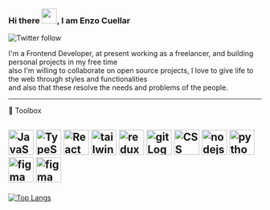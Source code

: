 ### Hi there <img src="https://raw.githubusercontent.com/MartinHeinz/MartinHeinz/master/wave.gif" width="30px">, I am Enzo Cuellar

![Twitter follow](https://img.shields.io/twitter/follow/enzocuellar8?style=social)

I'm a Frontend Developer, at present working as a freelancer, and building personal projects in my free time </br> also I'm willing to collaborate on open source projects, I love to give life to the web through styles and functionalities </br> and also that these resolve the needs and problems of the people.

---

🧰 Toolbox

 <img src="https://cdn.worldvectorlogo.com/logos/logo-javascript.svg" alt="JavaScript Logo" width="50" height="50"/> <img src="https://cdn.worldvectorlogo.com/logos/typescript.svg" alt="TypeScript Logo" width="50" height="50"/> <img src="https://cdn.worldvectorlogo.com/logos/react-2.svg" alt="React Logo" width="50" height="50"/> <img src="https://cdn.worldvectorlogo.com/logos/tailwindcss.svg" alt="tailwindcss Logo" width="50" height="50"/>  <img src="https://cdn.worldvectorlogo.com/logos/redux.svg" alt="redux Logo" width="50" height="50"/>  <img src="https://cdn.worldvectorlogo.com/logos/git-icon.svg" alt="git Logo" width="50" height="50"/> <img src="https://cdn.worldvectorlogo.com/logos/css3.svg" alt="CSS Logo" width="50" height="50"/> <img src="https://cdn.worldvectorlogo.com/logos/nodejs-1.svg" alt="nodejs Logo" width="50" height="50"/> <img src="https://cdn.worldvectorlogo.com/logos/python-5.svg" alt="python Logo" width="50" height="50"/> <img src="https://cdn.worldvectorlogo.com/logos/mongodb.svg" alt="figma Logo" width="50" height="50"/> <img src="https://cdn.worldvectorlogo.com/logos/figma-1.svg" alt="figma Logo" width="50" height="50"/>
---



[![Top Langs](https://github-readme-stats.vercel.app/api/top-langs/?username=devenzo35&hide=java,html,css&theme=dark)](https://github.com/anuraghazra/github-readme-stats)
